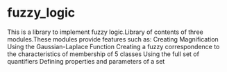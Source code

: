 # fuzzy_logic
This is a library to implement fuzzy logic.Library of contents of three modules.These modules provide features such as:
Creating Magnification Using the Gaussian-Laplace Function
Creating a fuzzy correspondence to the characteristics of membership of 5 classes
Using the full set of quantifiers
Defining properties and parameters of a set
